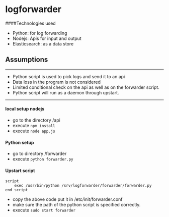 # logforwarder

####Technologies used
* Python: for log forwarding 
* Nodejs: Apis for input and output 
* Elasticsearch: as a data store

## Assumptions
****
* Python script is used to pick logs and send it to an api 
* Data loss in the program is not considered
* Limited conditional check on the api as well as on the forwarder script.
* Python script will run as a daemon through upstart.
 
****

#### local setup nodejs 
* go to the directory /api
* execute ```npm install ```
* execute ```node app.js```

#### Python setup 
* go to directory /forwarder
* execute ```python forwarder.py``` 

#### Upstart script 
```
script
    exec /usr/bin/python /srv/logforwarder/forwarder/forwarder.py
end script

```
* copy the above code put it in /etc/init/forwarder.conf
* make sure the path of the python script is specified correctly.
* execute ```sudo start forwarder```


